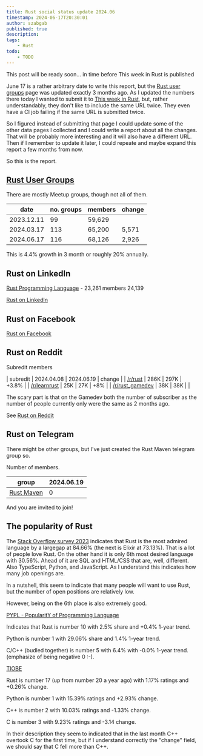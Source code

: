 ```yaml
---
title: Rust social status update 2024.06
timestamp: 2024-06-17T20:30:01
author: szabgab
published: true
description:
tags:
    - Rust
todo:
    - TODO
---
```


This post will be ready soon... in time before This week in Rust is published


June 17 is a rather arbitrary date to write this report, but the [Rust user groups](/user-groups) page was updated exactly 3 months ago. As I updated the numbers
there today I wanted to submit it to [This week in Rust](https://this-week-in-rust.org/), but, rather understandably, they don't like to include the same URL twice.
They even have a CI job failing if the same URL is submitted twice.

So I figured instead of submitting that page I could update some of the other data pages I collected and I could write a report about all the changes. That will be probably more
interesting and it will also have a different URL. Then if I remember to update it later, I could repeate and maybe expand this report a few months from now.

So this is the report.

## [Rust User Groups](/user-groups)

There are mostly Meetup groups, though not all of them.

| date       | no. groups | members | change |
| ---------- | ---------- | ------- | ------ |
| 2023.12.11 |  99        | 59,629  |        |
| 2024.03.17 | 113        | 65,200  |  5,571 |
| 2024.06.17 | 116        | 68,126  |  2,926 |

This is 4.4% growth in 3 month or roughly 20% annually.

## Rust on LinkedIn

[Rust Programming Language](https://www.linkedin.com/groups/4973032/) - 23,261 members 24,139

[Rust on LinkedIn](/rust-on-linkedin)

## Rust on Facebook

[Rust on Facebook](/rust-on-facebook)


## Rust on Reddit

Subredit members

| subredit | 2024.04.08 | 2024.06.19 | change |
| [/r/rust](https://www.reddit.com/r/rust/)                 | 286K | 297K | +3.8% |
| [/r/learnrust](https://www.reddit.com/r/learnrust/)       |  25K |  27K |   +8% |
| [/r/rust_gamedev](https://www.reddit.com/r/rust_gamedev/) |  38K |  38K |       |

The scary part is that on the Gamedev both the number of subscriber as the number of people currently only were the same as 2 months ago.

See [Rust on Reddit](/rust-on-reddit)

## Rust on Telegram

There might be other groups, but I've just created the Rust Maven telegram group so.

Number of members.

|  group                                        | 2024.06.19 |
| --------------------------------------------- | ---------- |
| [Rust Maven](https://t.me/+5P2gCQIWFaBkYmI0)  |  0         |

And you are invited to join!


## The popularity of Rust


The [Stack Overflow  survey 2023](https://survey.stackoverflow.co/2023/#section-admired-and-desired-programming-scripting-and-markup-languages) indicates that Rust
is the most admired language by a largegap at 84.66%  (the next is Elixir at 73.13%). That is a lot of people love Rust. On the other hand it is only 6th most desired language
with 30.56%. Ahead of it are SQL and HTML/CSS that are, well, different. Also TypeScript, Python, and JavaScript. As I understand this indicates how many job openings are.

In a nutshell, this seem to indicate that many people will want to use Rust, but the number of open positions are relatively low.

However, being on the 6th place is also extremely good.

[PYPL -  PopularitY of Programming Language](https://pypl.github.io/PYPL.html)

Indicates that Rust is number 10 with 2.5% share and +0.4% 1-year trend.

Python is number 1 with 29.06% share and 1.4% 1-year trend.

C/C++ (budled together) is number 5 with 6.4%  with -0.0% 1-year trend. (emphasize of being negative 0 :-).


[TIOBE](https://www.tiobe.com/tiobe-index/)

Rust is number 17 (up from number 20 a year ago) with 1.17% ratings and +0.26% change.

Python is number 1 with 15.39% ratings and +2.93% change.

C++ is number 2 with 10.03% ratings and -1.33% change.

C is number 3 with 9.23% ratings and -3.14 change.

In their description they seem to indicated that in the last month C++ overtook C for the first time, but if I understand correctly the "change" field, we should say that C fell more than C++.


